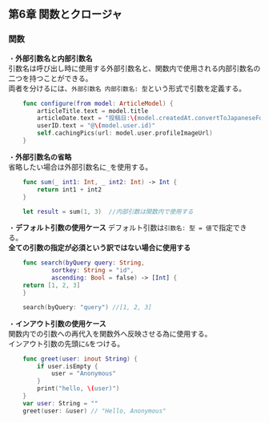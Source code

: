 第6章 関数とクロージャ
---

### 関数
・**外部引数名と内部引数名**  
引数名は呼び出し時に使用する外部引数名と、関数内で使用される内部引数名の二つを持つことができる。  
両者を分けるには、`外部引数名 内部引数名: 型`という形式で引数を定義する。  

```Swift
    func configure(from model: ArticleModel) {
        articleTitle.text = model.title
        articleDate.text = "投稿日:\(model.createdAt.convertToJapaneseFormat)"
        userID.text = "@\(model.user.id)"
        self.cachingPics(url: model.user.profileImageUrl)
    }
```

・**外部引数名の省略**  
省略したい場合は外部引数名に`_`を使用する。  
```Swift
    func sum(_ int1: Int, _ int2: Int) -> Int {
        return int1 + int2
    }

    let result = sum(1, 3)  //内部引数は関数内で使用する  
```

・**デフォルト引数の使用ケース** 
デフォルト引数は`引数名: 型 = 値`で指定できる。  
**全ての引数の指定が必須という訳ではない場合に使用する**  
```Swift
    func search(byQuery query: String,
            sortkey: String = "id",
            ascending: Bool = false) -> [Int] {
    return [1, 2, 3]
    }

    search(byQuery: "query") //[1, 2, 3]
```

・**インアウト引数の使用ケース**  
関数内での引数への再代入を関数外へ反映させる為に使用する。  
インアウト引数の先頭に`&`をつける。　　
```Swift
    func greet(user: inout String) {
        if user.isEmpty {
            user = "Anonymous"
        }
        print("hello, \(user)")
    }
    var user: String = ""
    greet(user: &user) // "Hello, Anonymous"
```
